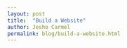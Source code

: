 ```yaml
---
layout: post
title:  "Build a Website"
author: Jesho Carmel
permalink: blog/build-a-website.html
---
```

